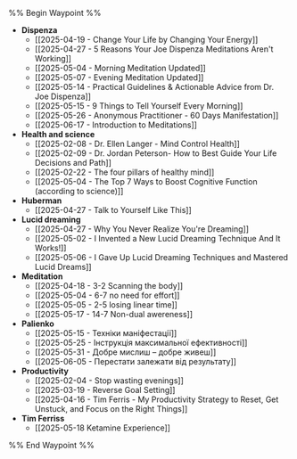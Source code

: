 %% Begin Waypoint %%
- **Dispenza**
	- [[2025-04-19 - Change Your Life by Changing Your Energy]]
	- [[2025-04-27 - 5 Reasons Your Joe Dispenza Meditations Aren't Working]]
	- [[2025-05-04 - Morning Meditation Updated]]
	- [[2025-05-07 - Evening Meditation Updated]]
	- [[2025-05-14 - Practical Guidelines & Actionable Advice from Dr. Joe Dispenza]]
	- [[2025-05-15 - 9 Things to Tell Yourself Every Morning]]
	- [[2025-05-26 - Anonymous Practitioner - 60 Days Manifestation]]
	- [[2025-06-17 - Introduction to Meditations]]
- **Health and science**
	- [[2025-02-08 - Dr. Ellen Langer - Mind Control Health]]
	- [[2025-02-09 - Dr. Jordan Peterson-  How to Best Guide Your Life Decisions and Path]]
	- [[2025-02-22 - The four pillars of healthy mind]]
	- [[2025-05-04 - The Top 7 Ways to Boost Cognitive Function (according to science)]]
- **Huberman**
	- [[2025-04-27 - Talk to Yourself Like This]]
- **Lucid dreaming**
	- [[2025-04-27 - Why You Never Realize You're Dreaming]]
	- [[2025-05-02 - I Invented a New Lucid Dreaming Technique And It Works!]]
	- [[2025-05-06 - I Gave Up Lucid Dreaming Techniques and Mastered Lucid Dreams]]
- **Meditation**
	- [[2025-04-18 - 3-2 Scanning the body]]
	- [[2025-05-04 - 6-7 no need for effort]]
	- [[2025-05-05 - 2-5 losing linear time]]
	- [[2025-05-17 - 14-7 Non-dual awereness]]
- **Palienko**
	- [[2025-05-15 - Техніки маніфестації]]
	- [[2025-05-25 - Інструкція максимальної ефективності]]
	- [[2025-05-31 - Добре мислиш – добре живеш]]
	- [[2025-06-05 - Перестати залежати від результату]]
- **Productivity**
	- [[2025-02-04 - Stop wasting evenings]]
	- [[2025-03-19 - Reverse Goal Setting]]
	- [[2025-04-16 - Tim Ferris - My Productivity Strategy to Reset, Get Unstuck, and Focus on the Right Things]]
- **Tim Ferriss**
	- [[2025-05-18 Ketamine Experience]]

%% End Waypoint %%

